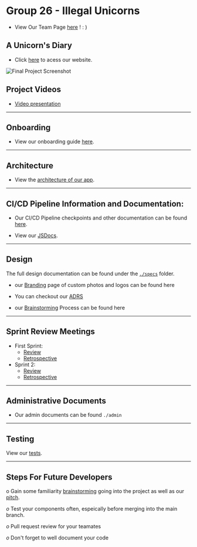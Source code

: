 # Group 26 - Illegal Unicorns

-   View Our Team Page [here](https://github.com/cse110-sp21-group26/cse110-sp21-group26/blob/main/admin/team.md) ! : )

## A Unicorn's Diary

-   Click [here](https://cse110-sp21-group26.github.io/cse110-sp21-group26/source/index.html) to acess our website.

![Final Project Screenshot](https://i.gyazo.com/fd8168fabb1cad7e44e5ef16d2997e90.png)

## Project Videos

-   [Video presentation](https://www.youtube.com/watch?v=KQjHmw3ifk8)

---

## Onboarding

-   View our onboarding guide [here](https://github.com/cse110-sp21-group26/cse110-sp21-group26/tree/main/docs/onboard.md).

---

## Architecture 

- View the [architecture of our app](./specs/architecture/architecture.md).


---

## CI/CD Pipeline Information and Documentation:

-   Our CI/CD Pipeline checkpoints and other documentation can be found [here](https://github.com/cse110-sp21-group26/cse110-sp21-group26/tree/main/admin/cipipeline).

-   View our [JSDocs](https://github.com/cse110-sp21-group26/cse110-sp21-group26/tree/main/docs/jsdocs).

---

## Design

The full design documentation can be found under the [`./specs`](https://github.com/cse110-sp21-group26/cse110-sp21-group26/tree/main/specs) folder.

-   our [Branding](https://github.com/cse110-sp21-group26/cse110-sp21-group26/tree/main/admin/branding) page of custom photos and logos can be found here

-   You can checkout our [ADRS](https://github.com/cse110-sp21-group26/cse110-sp21-group26/tree/main/specs/adrs)

-   our [Brainstorming](https://github.com/cse110-sp21-group26/cse110-sp21-group26/tree/main/specs/brainstorm) Process can be found here

---

## Sprint Review Meetings

-   First Sprint:
    -   [Review](https://github.com/cse110-sp21-group26/cse110-sp21-group26/blob/main/admin/meetings/051021-sprint1.md)
    -   [Retrospective](https://github.com/cse110-sp21-group26/cse110-sp21-group26/blob/main/admin/meetings/05182021-retrospective.md)
-   Sprint 2:
    -   [Review](https://github.com/cse110-sp21-group26/cse110-sp21-group26/blob/main/admin/meetings/060121-sprint-2.md)
    -   [Retrospective](https://github.com/cse110-sp21-group26/cse110-sp21-group26/blob/main/admin/meetings/06012021-retrospective.md)

---

## Administrative Documents

-   Our admin documents can be found `./admin`

---

## Testing

View our [tests](https://github.com/cse110-sp21-group26/cse110-sp21-group26/tree/main/source/__tests__).


---

## Steps For Future Developers

o Gain some familiarity [brainstorming](https://github.com/cse110-sp21-group26/cse110-sp21-group26/tree/main/specs/brainstorm) going into the project as well as our [pitch](https://github.com/cse110-sp21-group26/cse110-sp21-group26/tree/main/specs/pitch).

_o_ Test your components often, espeically before merging into the main branch.

_o_ Pull request review for your teamates

_o_ Don't forget to well document your code

